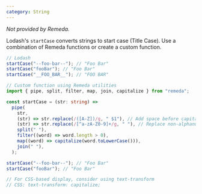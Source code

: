 ```yaml
---
category: String
---
```


_Not provided by Remeda._

Lodash's `startCase` converts strings to start case (Title Case). Use a combination of Remeda functions or create a custom function.

```ts
// Lodash
startCase("--foo-bar--"); // "Foo Bar"
startCase("fooBar"); // "Foo Bar"
startCase("__FOO_BAR__"); // "FOO BAR"

// Custom function using Remeda utilities
import { pipe, split, filter, map, join, capitalize } from "remeda";

const startCase = (str: string) =>
  pipe(
    str,
    (str) => str.replace(/([A-Z])/g, " $1"), // Add space before capitals
    (str) => str.replace(/[^a-zA-Z0-9]+/g, " "), // Replace non-alphanumeric with spaces
    split(" "),
    filter((word) => word.length > 0),
    map((word) => capitalize(word.toLowerCase())),
    join(" "),
  );

startCase("--foo-bar--"); // "Foo Bar"
startCase("fooBar"); // "Foo Bar"

// For CSS-based display, consider using text-transform
// CSS: text-transform: capitalize;
```
